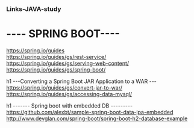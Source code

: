 ### Links-JAVA-study  

#  ---- SPRING BOOT----  

https://spring.io/guides  
https://spring.io/guides/gs/rest-service/  
https://spring.io/guides/gs/serving-web-content/  
https://spring.io/guides/gs/spring-boot/  


h1 ---Converting a Spring Boot JAR Application to a WAR ---  
https://spring.io/guides/gs/convert-jar-to-war/  
https://spring.io/guides/gs/accessing-data-mysql/  

h1 ------- Spring boot with embedded DB ---------
https://github.com/alexbt/sample-spring-boot-data-jpa-embedded  
http://www.devglan.com/spring-boot/spring-boot-h2-database-example  
